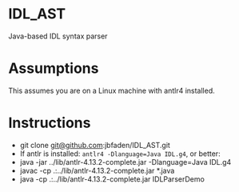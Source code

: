 # IDL_AST
Java-based IDL syntax parser

# Assumptions
This assumes you are on a Linux machine with antlr4 installed.

# Instructions
* git clone git@github.com:jbfaden/IDL_AST.git
* If antlr is installed: `antlr4 -Dlanguage=Java IDL.g4`, or better:
* java -jar ../lib/antlr-4.13.2-complete.jar -Dlanguage=Java IDL.g4 
* javac -cp .:../lib/antlr-4.13.2-complete.jar *.java
* java  -cp .:../lib/antlr-4.13.2-complete.jar IDLParserDemo

